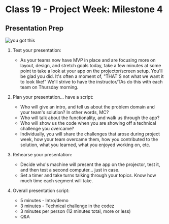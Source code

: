 # Class 19 -  Project Week: Milestone 4
## Presentation Prep

![you got this](https://media.giphy.com/media/YVpIaYgJ3lpMk/giphy.gif)

1. Test your presentation:
    * As your teams now have MVP in place and are focusing more on layout, design, and stretch goals today, take a few minutes at some point to  take a look at your app on the projector/screen setup. You'll be glad you did. It's often a moment of, "THAT'S not what we want it to look like!" We'll strive to have the instructor/TAs do this with each team on Thursday morning.

2. Plan your presentation... have a script:
    * Who will give an intro, and tell us about the problem domain and your team's solution? In other words, MC?
    * Who will talk about the functionality, and walk us through the app?
    * Who will show us the code when you are showing off a technical challenge you overcame?
    * Individually, you will share the challenges that arose during project week, how your team overcame them, how you contributed to the solution, what you learned, what you enjoyed working on, etc.

3. Rehearse your presentation:
    * Decide who's machine will present the app on the projector, test it, and then test a second computer… just in case.
    * Set a timer and take turns talking through your topics. Know how much time each segment will take.

4. Overall presentation script:
    * 5 minutes - Intro/demo
    * 3 minutes - Technical challenge in the codez
    * 3 minutes per person (12 minutes total, more or less)
    * Q&A
